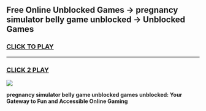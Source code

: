 
## Free Online Unblocked Games → pregnancy simulator belly game unblocked → Unblocked Games
<h3>
<a href="https://premium.freeplayer.one?title=pregnancy_simulator_belly_game_unblocked&ref=21F">CLICK TO PLAY</a></h3>
<hr>

<h3>
<a href="https://premium.freeplayer.one?title=pregnancy_simulator_belly_game_unblocked&ref=21F">CLICK 2 PLAY</a>
  
</h3>

<a href="https://premium.freeplayer.one?title=pregnancy_simulator_belly_game_unblocked&ref=21F/"><img src="https://clearcache.store/games.png"></a>


**pregnancy simulator belly game unblocked games unblocked: Your Gateway to Fun and Accessible Online Gaming**
